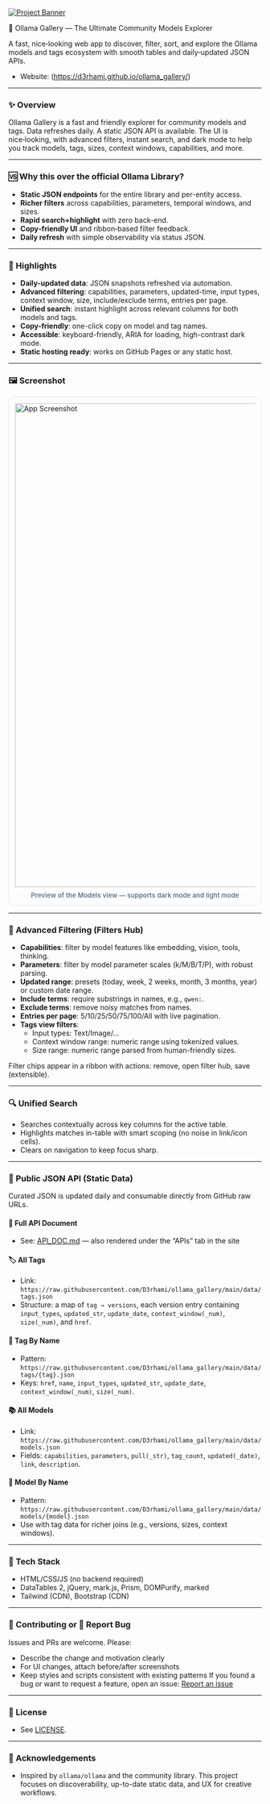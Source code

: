 <a href="https://d3rhami.github.io/ollama_gallery/"><img src="https://raw.githubusercontent.com/D3rhami/ollama_gallery/heads/main/assets/images/banner_light.webp" alt="Project Banner"></a>

🌌 Ollama Gallery — The Ultimate Community Models Explorer

A fast, nice‑looking web app to discover, filter, sort, and explore the Ollama models and tags ecosystem with smooth tables and daily‑updated JSON APIs.

- Website: (https://d3rhami.github.io/ollama_gallery/)
---


### ✨ Overview
Ollama Gallery is a fast and friendly explorer for community models and tags. Data refreshes daily. A static JSON API is available. The UI is nice‑looking, with advanced filters, instant search, and dark mode to help you track models, tags, sizes, context windows, capabilities, and more.

---
### 🆚 Why this over the official Ollama Library?
- **Static JSON endpoints** for the entire library and per-entity access.
- **Richer filters** across capabilities, parameters, temporal windows, and sizes.
- **Rapid search+highlight** with zero back-end.
- **Copy‑friendly UI** and ribbon‑based filter feedback.
- **Daily refresh** with simple observability via status JSON.

---

### 🚀 Highlights
- **Daily-updated data**: JSON snapshots refreshed via automation.
- **Advanced filtering**: capabilities, parameters, updated-time, input types, context window, size, include/exclude terms, entries per page.
- **Unified search**: instant highlight across relevant columns for both models and tags.
- **Copy-friendly**: one-click copy on model and tag names.
- **Accessible**: keyboard-friendly, ARIA for loading, high-contrast dark mode.
- **Static hosting ready**: works on GitHub Pages or any static host.

---

### 🖼️ Screenshot
<div style="border:1px solid #e5e7eb;border-radius:12px;padding:12px;">
  <img src="https://raw.githubusercontent.com/D3rhami/ollama_gallery/heads/main/assets/Screenshot1.webp" alt="App Screenshot" width="960" />
  <div style="display:flex;justify-content:center;font-weight:600;color:#64748b;font-size:13px;margin-top:8px;">Preview of the Models view — supports dark mode and light mode</div>
</div>

---

### 🧪 Advanced Filtering (Filters Hub)
- **Capabilities**: filter by model features like embedding, vision, tools, thinking.
- **Parameters**: filter by model parameter scales (k/M/B/T/P), with robust parsing.
- **Updated range**: presets (today, week, 2 weeks, month, 3 months, year) or custom date range.
- **Include terms**: require substrings in names, e.g., `qwen:`.
- **Exclude terms**: remove noisy matches from names.
- **Entries per page**: 5/10/25/50/75/100/All with live pagination.
- **Tags view filters**:
  - Input types: Text/Image/…
  - Context window range: numeric range using tokenized values.
  - Size range: numeric range parsed from human-friendly sizes.

Filter chips appear in a ribbon with actions: remove, open filter hub, save (extensible).

---

### 🔍 Unified Search
- Searches contextually across key columns for the active table.
- Highlights matches in-table with smart scoping (no noise in link/icon cells).
- Clears on navigation to keep focus sharp.

---

### 🔌 Public JSON API (Static Data)
Curated JSON is updated daily and consumable directly from GitHub raw URLs.

#### 📖 Full API Document
- See: [API_DOC.md](API_DOC.md) — also rendered under the “APIs” tab in the site

#### 🏷️ All Tags
- Link: `https://raw.githubusercontent.com/D3rhami/ollama_gallery/main/data/tags.json`
- Structure: a map of `tag → versions`, each version entry containing `input_types`, `updated_str`, `update_date`, `context_window(_num)`, `size(_num)`, and `href`.

#### 🔖 Tag By Name
- Pattern: `https://raw.githubusercontent.com/D3rhami/ollama_gallery/main/data/tags/{tag}.json`
- Keys: `href`, `name`, `input_types`, `updated_str`, `update_date`, `context_window(_num)`, `size(_num)`.

#### 📚 All Models
- Link: `https://raw.githubusercontent.com/D3rhami/ollama_gallery/main/data/models.json`
- Fields: `capabilities`, `parameters`, `pull(_str)`, `tag_count`, `updated(_date)`, `link`, `description`.

#### 🎯 Model By Name
- Pattern: `https://raw.githubusercontent.com/D3rhami/ollama_gallery/main/data/models/{model}.json`
- Use with tag data for richer joins (e.g., versions, sizes, context windows).
 
 

---

### 🧩 Tech Stack
- HTML/CSS/JS (no backend required)
- DataTables 2, jQuery, mark.js, Prism, DOMPurify, marked
- Tailwind (CDN), Bootstrap (CDN)

---

### 🤝 Contributing or 🐞 Report Bug
Issues and PRs are welcome. Please:
- Describe the change and motivation clearly
- For UI changes, attach before/after screenshots
- Keep styles and scripts consistent with existing patterns
 If you found a bug or want to request a feature, open an issue: [Report an issue](https://github.com/D3rhami/ollama_gallery/issues)
---

### 📜 License
- See [LICENSE](LICENSE).

---

### 🌟 Acknowledgements
- Inspired by `ollama/ollama` and the community library. This project focuses on discoverability, up-to-date static data, and UX for creative workflows.


